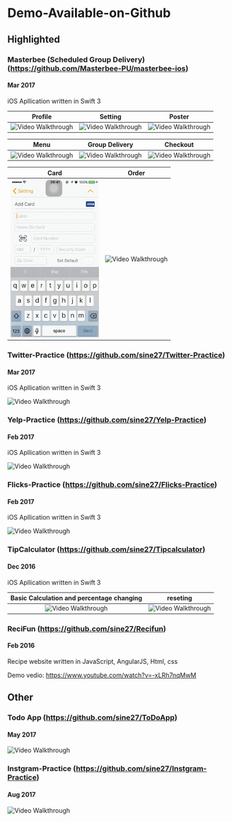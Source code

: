 # Demo-Available-on-Github

## Highlighted

### Masterbee (Scheduled Group Delivery) (https://github.com/Masterbee-PU/masterbee-ios)
#### Mar 2017

iOS Apllication written in Swift 3

Profile | Setting | Poster
:-------------------------:|:-------------------------:|:-------------------------:
<img src='https://github.com/Masterbee-PU/masterbee-ios/blob/master/gif/profie.gif' width='200' alt='Video Walkthrough'/> | <img src='https://github.com/Masterbee-PU/masterbee-ios/blob/master/gif/language.gif' width='200' alt='Video Walkthrough'/> | <img src='https://github.com/Masterbee-PU/masterbee-ios/blob/master/gif/poster.gif' width='200' alt='Video Walkthrough'/>

Menu | Group Delivery | Checkout
:-------------------------:|:-------------------------:|:-------------------------:
<img src='https://github.com/Masterbee-PU/masterbee-ios/blob/master/gif/menu.gif' width='200' alt='Video Walkthrough'/> | <img src='https://github.com/Masterbee-PU/masterbee-ios/blob/master/gif/groupD.gif' width='200' alt='Video Walkthrough'/> | <img src='https://github.com/Masterbee-PU/masterbee-ios/blob/master/gif/checkout.gif' width='200' alt='Video Walkthrough'/> 

Card | Order
:-------------------------:|:-------------------------:
<img src='https://github.com/Masterbee-PU/masterbee-ios/blob/master/gif/card.gif' width='200' alt='Video Walkthrough'/> | <img src='https://github.com/Masterbee-PU/masterbee-ios/blob/master/gif/order.gif' width='200' alt='Video Walkthrough'/> 

### Twitter-Practice (https://github.com/sine27/Twitter-Practice)
#### Mar 2017

iOS Apllication written in Swift 3

<img src='https://github.com/sine27/Twitter-Practice/blob/master/demo/version1_5.gif' width='270' alt='Video Walkthrough' />

### Yelp-Practice (https://github.com/sine27/Yelp-Practice)
#### Feb 2017

iOS Apllication written in Swift 3

<img src='https://github.com/sine27/Yelp-Practice/blob/master/demo.gif' width='270' alt='Video Walkthrough' />

### Flicks-Practice (https://github.com/sine27/Flicks-Practice)
#### Feb 2017

iOS Apllication written in Swift 3

<img src='https://github.com/sine27/Flicks-Practice/blob/master/demo/assign2-4review.gif' width='270' alt='Video Walkthrough' />

### TipCalculator (https://github.com/sine27/Tipcalculator)
#### Dec 2016

iOS Apllication written in Swift 3

Basic Calculation and percentage changing | reseting
:-------------------------:|:-------------------------:
<img src='http://i.imgur.com/VCNt2B6.gif' title='tip calculation' width='270' alt='Video Walkthrough' /> | <img src='http://i.imgur.com/U3LKSXz.gif' title='restarting' width='270' alt='Video Walkthrough' />

### ReciFun (https://github.com/sine27/Recifun)
#### Feb 2016

Recipe website written in JavaScript, AngularJS, Html, css

Demo vedio: https://www.youtube.com/watch?v=-xLRh7nqMwM

## Other

### Todo App (https://github.com/sine27/ToDoApp)
#### May 2017

<img src='http://i.imgur.com/VCNt2B6.gif' title='tip calculation' width='270' alt='Video Walkthrough' />

### Instgram-Practice (https://github.com/sine27/Instgram-Practice)
#### Aug 2017

<img src='https://github.com/sine27/Instgram-Practice/demo.gif' title='tip calculation' width='270' alt='Video Walkthrough' />
